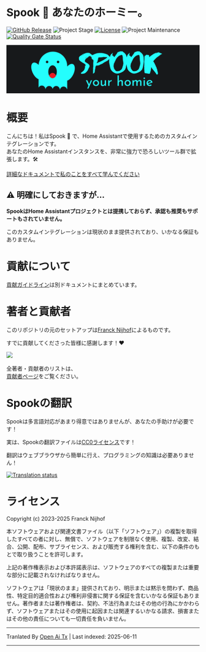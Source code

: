 # Spook 👻 あなたのホーミー。

[![GitHub Release][releases-shield]][releases]
![Project Stage][project-stage-shield]
[![License][license-shield]](LICENSE.md)
![Project Maintenance][maintenance-shield]
[![Quality Gate Status][sonarcloud-shield]][sonarcloud]

![Spook - Your homie](https://raw.githubusercontent.com/frenck/spook/main/logos/logo_wordmark_catchphrase_2048x512.png)

# 概要

こんにちは！私はSpook 👻 で、Home Assistantで使用するためのカスタムインテグレーションです。  
あなたのHome Assistantインスタンスを、非常に強力で恐ろしいツール群で拡張します。🛠️

[詳細なドキュメントで私のことをすべて学んでください](https://spook.boo/)

## ⚠️ 明確にしておきますが...

**SpookはHome Assistantプロジェクトとは提携しておらず、承認も推奨もサポートもされていません。**

このカスタムインテグレーションは現状のまま提供されており、いかなる保証もありません。

# 貢献について

[貢献ガイドライン](https://spook.boo/development)は別ドキュメントにまとめています。

# 著者と貢献者

このリポジトリの元のセットアップは[Franck Nijhof][frenck]によるものです。

すでに貢献してくださった皆様に感謝します！❤️

<a href="https://github.com/frenck/spook/graphs/contributors">
  <img src="https://contrib.rocks/image?repo=frenck/spook" />
</a>

全著者・貢献者のリストは、  
[貢献者ページ][contributors]をご覧ください。

# Spookの翻訳

Spookは多言語対応があまり得意ではありませんが、あなたの手助けが必要です！

実は、Spookの翻訳ファイルは[CC0ライセンス](https://raw.githubusercontent.com/frenck/spook/main/custom_components/spook/translations/LICENSE.md)です！

翻訳はウェブブラウザから簡単に行え、プログラミングの知識は必要ありません！

[![Translation status](https://hosted.weblate.org/widgets/spook/-/integration/open-graph.png)](https://hosted.weblate.org/engage/spook/)

# ライセンス

Copyright (c) 2023-2025 Franck Nijhof

本ソフトウェアおよび関連文書ファイル（以下「ソフトウェア」）の複製を取得したすべての者に対し、無償で、ソフトウェアを制限なく使用、複製、改変、結合、公開、配布、サブライセンス、および販売する権利を含む、以下の条件のもとで取り扱うことを許可します。

上記の著作権表示および本許諾表示は、ソフトウェアのすべての複製または重要な部分に記載されなければなりません。

ソフトウェアは「現状のまま」提供されており、明示または黙示を問わず、商品性、特定目的適合性および権利非侵害に関する保証を含むいかなる保証もありません。著作者または著作権者は、契約、不法行為またはその他の行為にかかわらず、ソフトウェアまたはその使用に起因または関連するいかなる請求、損害またはその他の責任についても一切責任を負いません。

[contributors]: https://github.com/frenck/spook/graphs/contributors
[frenck]: https://github.com/frenck
[license-shield]: https://img.shields.io/github/license/frenck/spook.svg
[project-stage-shield]: https://img.shields.io/badge/project%20stage-SPOOKED-red.svg
[releases-shield]: https://img.shields.io/github/release/frenck/spook.svg
[releases]: https://github.com/frenck/spook/releases
[maintenance-shield]: https://img.shields.io/maintenance/yes/2025.svg
[sonarcloud-shield]: https://sonarcloud.io/api/project_badges/measure?project=frenck_python-elgato&metric=alert_status
[sonarcloud]: https://sonarcloud.io/summary/new_code?id=frenck_python-elgato


---


Tranlated By [Open Ai Tx](https://github.com/OpenAiTx/OpenAiTx) | Last indexed: 2025-06-11


---